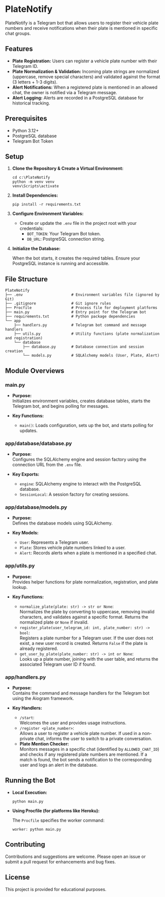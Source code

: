 # PlateNotify

PlateNotify is a Telegram bot that allows users to register their vehicle plate numbers and receive notifications when their plate is mentioned in specific chat groups.

## Features

- **Plate Registration:** Users can register a vehicle plate number with their Telegram ID.
- **Plate Normalization & Validation:** Incoming plate strings are normalized (uppercase, remove special characters) and validated against the format (3 letters + 1-3 digits).
- **Alert Notifications:** When a registered plate is mentioned in an allowed chat, the owner is notified via a Telegram message.
- **Alert Logging:** Alerts are recorded in a PostgreSQL database for historical tracking.

## Prerequisites

- Python 3.12+
- PostgreSQL database
- Telegram Bot Token

## Setup

1. **Clone the Repository & Create a Virtual Environment:**

   ```shell
   cd c:\PlateNotify
   python -m venv venv
   venv\Scripts\activate
   ```

2. **Install Dependencies:**

   ```shell
   pip install -r requirements.txt
   ```

3. **Configure Environment Variables:**

   - Create or update the `.env` file in the project root with your credentials:
     - `BOT_TOKEN`: Your Telegram Bot token.
     - `DB_URL`: PostgreSQL connection string.

4. **Initialize the Database:**

   When the bot starts, it creates the required tables. Ensure your PostgreSQL instance is running and accessible.

## File Structure

```
PlateNotify
├── .env                      # Environment variables file (ignored by Git)
├── .gitignore                # Git ignore rules
├── Procfile                  # Process file for deployment platforms
├── main.py                   # Entry point for the Telegram bot
├── requirements.txt          # Python package dependencies
└── app
    ├── handlers.py           # Telegram bot command and message handlers
    ├── utils.py              # Utility functions (plate normalization and registration)
    └── database
        ├── database.py       # Database connection and session creation
        └── models.py         # SQLAlchemy models (User, Plate, Alert)
```

## Module Overviews

### main.py

- **Purpose:**  
  Initializes environment variables, creates database tables, starts the Telegram bot, and begins polling for messages.

- **Key Functions:**  
  - `main()`: Loads configuration, sets up the bot, and starts polling for updates.
  
### app/database/database.py

- **Purpose:**  
  Configures the SQLAlchemy engine and session factory using the connection URL from the `.env` file.

- **Key Exports:**  
  - `engine`: SQLAlchemy engine to interact with the PostgreSQL database.
  - `SessionLocal`: A session factory for creating sessions.

### app/database/models.py

- **Purpose:**  
  Defines the database models using SQLAlchemy.

- **Key Models:**
  - `User`: Represents a Telegram user.
  - `Plate`: Stores vehicle plate numbers linked to a user.
  - `Alert`: Records alerts when a plate is mentioned in a specified chat.

### app/utils.py

- **Purpose:**  
  Provides helper functions for plate normalization, registration, and plate lookup.

- **Key Functions:**
  - `normalize_plate(plate: str) -> str or None`:  
    Normalizes the plate by converting to uppercase, removing invalid characters, and validates against a specific format. Returns the normalized plate or `None` if invalid.
  - `register_plate(user_telegram_id: int, plate_number: str) -> bool`:  
    Registers a plate number for a Telegram user. If the user does not exist, a new user record is created. Returns `False` if the plate is already registered.
  - `get_user_by_plate(plate_number: str) -> int or None`:  
    Looks up a plate number, joining with the user table, and returns the associated Telegram user ID if found.

### app/handlers.py

- **Purpose:**  
  Contains the command and message handlers for the Telegram bot using the Aiogram framework.

- **Key Handlers:**
  - `/start`:  
    Welcomes the user and provides usage instructions.
  - `/register <plate_number>`:  
    Allows a user to register a vehicle plate number. If used in a non-private chat, informs the user to switch to a private conversation.
  - **Plate Mention Checker:**  
    Monitors messages in a specific chat (identified by `ALLOWED_CHAT_ID`) and checks if any registered plate numbers are mentioned. If a match is found, the bot sends a notification to the corresponding user and logs an alert in the database.

## Running the Bot

- **Local Execution:**

  ```shell
  python main.py
  ```

- **Using Procfile (for platforms like Heroku):**

  The `Procfile` specifies the worker command:

  ```plaintext
  worker: python main.py
  ```

## Contributing

Contributions and suggestions are welcome. Please open an issue or submit a pull request for enhancements and bug fixes.

## License

This project is provided for educational purposes.